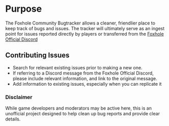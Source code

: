 # Purpose
The Foxhole Community Bugtracker allows a cleaner, friendlier place to keep track of bugs and issues. The tracker will ultimately serve as an ingest point for issues reported directly by players or transferred from the [Foxhole Official Discord](http://discord.gg/foxhole)

## Contributing Issues
* Search for relevant existing issues prior to making a new one.
* If referring to a Discord message from the Foxhole Official Discord, please include relevant information, and link to the original message.
* Add information to existing issues, especially when you can replicate it

### Disclaimer
While game developers and moderators may be active here, this is an unofficial project designed to help clean up bug reports and provide clear details.
